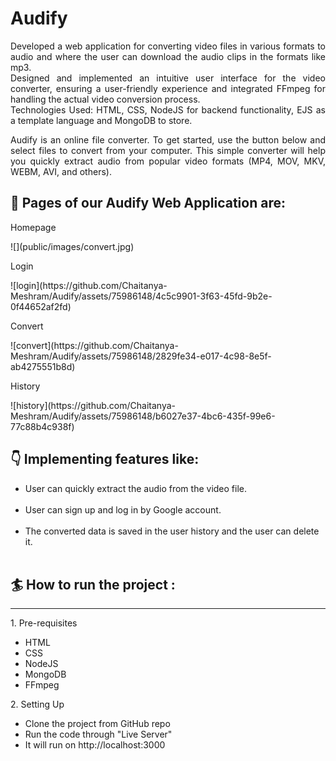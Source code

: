 <h1>Audify</h1>

<p align="justify"> Developed a web application for converting video files in various formats to audio and where the user can download the
audio clips in the formats like mp3.<br/>
Designed and implemented an intuitive user interface for the video converter, ensuring a user-friendly experience and
integrated FFmpeg for handling the actual video conversion process.<br/>
Technologies Used: HTML, CSS, NodeJS for backend functionality, EJS as a template language and MongoDB to store.</p>
<p align="justify">Audify is an online file converter. To get started, use the button below and select files to convert from your computer. This simple converter will help you quickly extract audio from popular video formats (MP4, MOV, MKV, WEBM, AVI, and others).</p> 

<h2>📸 Pages of our Audify Web Application are:</h2>
<p>Homepage</p>
![](public/images/convert.jpg)
<p>Login</p>
![login](https://github.com/Chaitanya-Meshram/Audify/assets/75986148/4c5c9901-3f63-45fd-9b2e-0f44652af2fd)
<p>Convert</p>
![convert](https://github.com/Chaitanya-Meshram/Audify/assets/75986148/2829fe34-e017-4c98-8e5f-ab4275551b8d)
<p>History</p>
![history](https://github.com/Chaitanya-Meshram/Audify/assets/75986148/b6027e37-4bc6-435f-99e6-77c88b4c938f)

<h2>👇 Implementing features like:</h2>


<ul>
<li>User can quickly extract the audio from the video file.</li>
<br/>
<li>User can sign up and log in by Google account.</li>
<br/>
<li>The converted data is saved in the user history and the user can delete it.</li>
<br/>
</ul>

<h2>🏄 How to run the project :</h2>
<hr/>
  1. Pre-requisites
    <ul>
    <li> HTML </li>
    <li> CSS </li>
    <li> NodeJS </li>
    <li> MongoDB </li>
    <li> FFmpeg </li>
    </ul>
  2. Setting Up
    <ul>
    <li> Clone the project from GitHub repo </li>
    <li> Run the code through "Live Server"</li>
    <li> It will run on http://localhost:3000</li>
    </ul>
